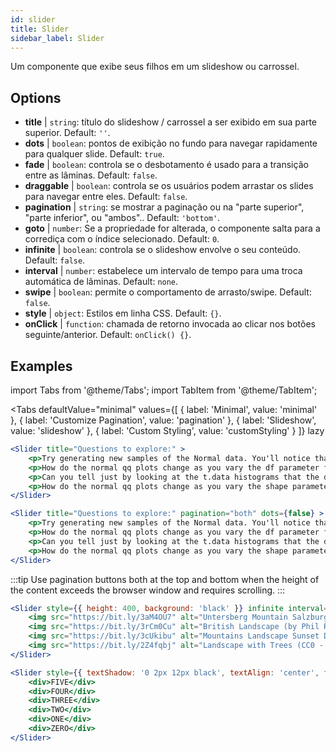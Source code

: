 ```yaml
---
id: slider 
title: Slider
sidebar_label: Slider
---
```


Um componente que exibe seus filhos em um slideshow ou carrossel.

## Options

* __title__ | `string`: título do slideshow / carrossel a ser exibido em sua parte superior. Default: `''`.
* __dots__ | `boolean`: pontos de exibição no fundo para navegar rapidamente para qualquer slide. Default: `true`.
* __fade__ | `boolean`: controla se o desbotamento é usado para a transição entre as lâminas. Default: `false`.
* __draggable__ | `boolean`: controla se os usuários podem arrastar os slides para navegar entre eles. Default: `false`.
* __pagination__ | `string`: se mostrar a paginação ou na "parte superior", "parte inferior", ou "ambos".. Default: `'bottom'`.
* __goto__ | `number`: Se a propriedade for alterada, o componente salta para a corrediça com o índice selecionado. Default: `0`.
* __infinite__ | `boolean`: controla se o slideshow envolve o seu conteúdo. Default: `false`.
* __interval__ | `number`: estabelece um intervalo de tempo para uma troca automática de lâminas. Default: `none`.
* __swipe__ | `boolean`: permite o comportamento de arrasto/swipe. Default: `false`.
* __style__ | `object`: Estilos em linha CSS. Default: `{}`.
* __onClick__ | `function`: chamada de retorno invocada ao clicar nos botões seguinte/anterior. Default: `onClick() {}`.


## Examples


import Tabs from '@theme/Tabs';
import TabItem from '@theme/TabItem';

<Tabs
    defaultValue="minimal"
    values={[
        { label: 'Minimal', value: 'minimal' },
        { label: 'Customize Pagination', value: 'pagination' },
        { label: 'Slideshow', value: 'slideshow' },
        { label: 'Custom Styling', value: 'customStyling' }
    ]}
    lazy
>

<TabItem value="minimal">

```jsx live
<Slider title="Questions to explore:" >
    <p>Try generating new samples of the Normal data. You'll notice that the points don't always lie exactly on the line. This is typical variation. As you generate more random realizations of this plot you'll get better calibrated to the kind of deviation you can expect to see from this large a sample of Normal data.</p>
    <p>How do the normal qq plots change as you vary the df parameter for the t-distributed data?</p>
    <p>Can you tell just by looking at the t.data histograms that the data aren't normally distributed? Is it easier to tell from the QQ plots?</p>
    <p>How do the normal qq plots change as you vary the shape parameter in the gamma-distributed data?</p>
</Slider>
```

</TabItem>

<TabItem value="pagination">

```jsx live
<Slider title="Questions to explore:" pagination="both" dots={false} >
    <p>Try generating new samples of the Normal data. You'll notice that the points don't always lie exactly on the line. This is typical variation. As you generate more random realizations of this plot you'll get better calibrated to the kind of deviation you can expect to see from this large a sample of Normal data.</p>
    <p>How do the normal qq plots change as you vary the df parameter for the t-distributed data?</p>
    <p>Can you tell just by looking at the t.data histograms that the data aren't normally distributed? Is it easier to tell from the QQ plots?</p>
    <p>How do the normal qq plots change as you vary the shape parameter in the gamma-distributed data?</p>
</Slider>
```

:::tip
Use pagination buttons both at the top and bottom when the height of the content exceeds the browser window and requires scrolling.
:::

</TabItem>

<TabItem value="slideshow">

```jsx live
<Slider style={{ height: 400, background: 'black' }} infinite interval={2000} >
    <img src="https://bit.ly/3aM4OU7" alt="Untersberg Mountain Salzburg (by Giuseppe Milo, CC BY 3.0)" />
    <img src="https://bit.ly/3rCm0Cu" alt="British Landscape (by Phil Riley, Pixabay License)" />
    <img src="https://bit.ly/3cUkibu" alt="Mountains Landscape Sunset Dusk (Pixabay License)" />
    <img src="https://bit.ly/2Z4fqbj" alt="Landscape with Trees (CC0 - Public Domain)" /> 
</Slider>
```

</TabItem>

<TabItem value="customStyling">

```jsx live
<Slider style={{ textShadow: '0 2px 12px black', textAlign: 'center', fontSize: 90 }} infinite interval={1000} >
    <div>FIVE</div>
    <div>FOUR</div>
    <div>THREE</div>
    <div>TWO</div>
    <div>ONE</div>
    <div>ZERO</div>
</Slider>
```

</TabItem>

</Tabs>


